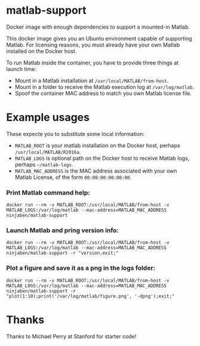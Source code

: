 # matlab-support
Docker image with enough dependencies to support a mounted-in Matlab.

This docker image gives you an Ubuntu environment capable of supporting Matlab.  For licensing reasons, you must already have your own Matlab installed on the Docker host.

To run Matlab inside the container, you have to provide three things at launch time:
 - Mount in a Matlab installation at `/usr/local/MATLAB/from-host`.
 - Mount in a folder to receive the Matlab execution log at `/var/log/matlab`.
 - Spoof the container MAC address to match you own Matlab license file.

# Example usages
These expecte you to substitute some local information:
 - `MATLAB_ROOT` is your matlab installation on the Docker host, perhaps `/usr/local/MATLAB/R2016a`.
 - `MATLAB_LOGS` is optional path on the Docker host to receive Matlab logs, perhaps `~/matlab-logs`.
 - `MATLAB_MAC_ADDRESS` is the MAC address associated with your own Matlab License, of the form `00:00:00:00:00:00`.

### Print Matlab command help:
```
docker run --rm -v MATLAB_ROOT:/usr/local/MATLAB/from-host -v MATLAB_LOGS:/var/log/matlab --mac-address=MATLAB_MAC_ADDRESS ninjaben/matlab-support
```

### Launch Matlab and pring version info:
```
docker run --rm -v MATLAB_ROOT:/usr/local/MATLAB/from-host -v MATLAB_LOGS:/var/log/matlab --mac-address=MATLAB_MAC_ADDRESS ninjaben/matlab-support -r "version,exit;"
```

### Plot a figure and save it as a png in the logs folder:
```
docker run --rm -v MATLAB_ROOT:/usr/local/MATLAB/from-host -v MATLAB_LOGS:/var/log/matlab --mac-address=MATLAB_MAC_ADDRESS ninjaben/matlab-support -r "plot(1:10);print('/var/log/matlab/figure.png', '-dpng');exit;"
```
# Thanks
Thanks to Michael Perry at Stanford for starter code!

